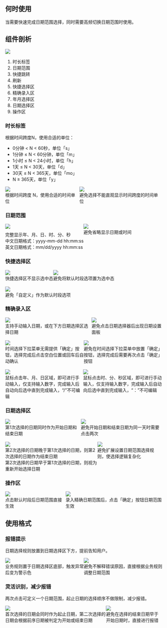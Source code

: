 ## 何时使用

当需要快速完成日期范围选择，同时需要高频切换日期范围时使用。

## 组件剖析

![](https://mdn.alipayobjects.com/oceanbase_design/afts/img/trS0Ta2LlOMAAAAAAAAAAAAADv3-AQBr/original)

1. 时长标签
2. 日期范围
3. 快捷跳转
4. 刷新
5. 快捷选择区
6. 精确录入区
7. 年月选择区
8. 日期选择区
9. 操作区

### 时长标签

根据时间跨度N，使用合适的单位：

- 0分钟 < N < 60秒，单位「s」
- 1分钟 ≤ N < 60分钟，单位「m」
- 1小时 ≤ N < 24小时，单位「h」
- 1天 ≤ N < 30天，单位「d」
- 30天 ≤ N < 365天，单位「mo」
- N ≥ 365天，单位「y」

<div style="display: flex">
  <div>
    <img src="https://mdn.alipayobjects.com/oceanbase_design/afts/img/Qs9JTap1PpwAAAAAAAAAAAAADv3-AQBr/original" />
    <div class="image-description">根据时间跨度 N，使用合适的时间单位</div>
  </div>
  <div>
    <img src="https://mdn.alipayobjects.com/oceanbase_design/afts/img/eVjLToSmwwAAAAAAAAAAAAAADv3-AQBr/original" />
    <div class="image-description">避免选择不能直观显示时间跨度的时间单位</div>
  </div>
</div>

### 日期范围

<div style="display: flex">
  <div>
    <img src="https://mdn.alipayobjects.com/oceanbase_design/afts/img/8bpaRYtGCocAAAAAAAAAAAAADv3-AQBr/original" />
    <div class="image-description" style="margin-top: 8px">
      <div>完整显示年、月、日、时、分、秒</div>
      <div>中文日期格式：yyyy-mm-dd hh:mm:ss</div>
      <div>英文日期格式：mm/dd/yyyy hh:mm:ss</div>
    </div>
  </div>
  <div>
    <img src="https://mdn.alipayobjects.com/oceanbase_design/afts/img/XuR6SLWlcLsAAAAAAAAAAAAADv3-AQBr/original" />
    <div class="image-description">避免省略显示日期或时间</div>
  </div>
</div>

### 快捷选择区

<div style="display: flex">
  <div>
    <img src="https://mdn.alipayobjects.com/oceanbase_design/afts/img/ieuySIHcOt4AAAAAAAAAAAAADv3-AQBr/original" />
    <div class="image-description">快捷选择区不显示选中态</div>
  </div>
  <div>
    <img src="https://mdn.alipayobjects.com/oceanbase_design/afts/img/WDfoTb0KkwoAAAAAAAAAAAAADv3-AQBr/original" />
    <div class="image-description">避免将默认时段选项置为选中态</div>
  </div>
</div>

<br />

<div style="display: flex">
  <div>
    <img src="https://mdn.alipayobjects.com/oceanbase_design/afts/img/5FUWQarKEY4AAAAAAAAAAAAADv3-AQBr/original" />
    <div class="image-description">避免「自定义」作为默认时段选项</div>
  </div>
  <div style="visibility: hidden">
    <img src="https://mdn.alipayobjects.com/oceanbase_design/afts/img/5FUWQarKEY4AAAAAAAAAAAAADv3-AQBr/original" />
    <div class="image-description">避免「自定义」作为默认时段选项</div>
  </div>
</div>

### 精确录入区

<div style="display: flex">
  <div>
    <img src="https://mdn.alipayobjects.com/oceanbase_design/afts/img/xdJVTKrBwIgAAAAAAAAAAAAADv3-AQBr/original" />
    <div class="image-description">支持手动输入日期，或在下方日期选择区选择日期</div>
  </div>
  <div>
    <img src="https://mdn.alipayobjects.com/oceanbase_design/afts/img/Q4iiS4RJr2EAAAAAAAAAAAAADv3-AQBr/original" />
    <div class="image-description">避免点击日期选择器后出现日期设置面板</div>
  </div>
</div>

<br />

<div style="display: flex">
  <div>
    <img src="https://mdn.alipayobjects.com/oceanbase_design/afts/img/pB0WRYDuHh8AAAAAAAAAAAAADv3-AQBr/original" />
    <div class="image-description">时间选择下拉菜单无需提供「确定」按钮，选择完成后点击空白位置或回车后自动确认</div>
  </div>
  <div>
    <img src="https://mdn.alipayobjects.com/oceanbase_design/afts/img/Tr0qQr0qlrgAAAAAAAAAAAAADv3-AQBr/original" />
    <div class="image-description">避免在时间选择下拉菜单中放置「确定」按钮，选择完成后需要再次点击「确定」按钮</div>
  </div>
</div>

<br />

<div style="display: flex">
  <div>
    <img src="https://mdn.alipayobjects.com/oceanbase_design/afts/img/-5wPTr4KP2QAAAAAAAAAAAAADv3-AQBr/original" />
    <div class="image-description">鼠标点击年、月、日区域，即可进行手动输入，仅支持输入数字，完成输入后自动向后选中直到完成输入，“/”不可编辑</div>
  </div>
  <div>
    <img src="https://mdn.alipayobjects.com/oceanbase_design/afts/img/AdP2Q4QkVCQAAAAAAAAAAAAADv3-AQBr/original" />
    <div class="image-description">鼠标点击时、分、秒区域，即可进行手动输入，仅支持输入数字，完成输入后自动向后选中直到完成输入，“：”不可编辑</div>
  </div>
</div>

### 日期选择区

<div style="display: flex">
  <div>
    <img src="https://mdn.alipayobjects.com/oceanbase_design/afts/img/tCDdS4jIa1oAAAAAAAAAAAAADv3-AQBr/original" />
    <div class="image-description">第1次选择的日期同时作为开始日期和结束日期</div>
  </div>
  <div>
    <img src="https://mdn.alipayobjects.com/oceanbase_design/afts/img/o9lqSJILycwAAAAAAAAAAAAADv3-AQBr/original" />
    <div class="image-description">避免开始日期和结束日期为同一天时需要点击两次</div>
  </div>
</div>

<br />

<div style="display: flex">
  <div>
    <img src="https://mdn.alipayobjects.com/oceanbase_design/afts/img/JN2ATKSqGggAAAAAAAAAAAAADv3-AQBr/original" />
    <div class="image-description">第2次选择的日期晚于第1次选择的日期，则第2次选择的日期作为结束日期</div>
    <div class="image-description">第2次选择的日期早于第1次选择的日期，则视为重新开始选择日期</div>
  </div>
  <div>
    <img src="https://mdn.alipayobjects.com/oceanbase_design/afts/img/7oV5QIajg34AAAAAAAAAAAAADv3-AQBr/original" />
    <div class="image-description">避免扩展设置日期范围选择规则，使选择逻辑复杂化</div>
  </div>
</div>

### 操作区

<div style="display: flex">
  <div>
    <img src="https://mdn.alipayobjects.com/oceanbase_design/afts/img/4riKQLh0VHAAAAAAAAAAAAAADv3-AQBr/original" />
    <div class="image-description">点击默认时段后日期范围直接生效</div>
  </div>
  <div>
    <img src="https://mdn.alipayobjects.com/oceanbase_design/afts/img/MgwVR6VO-pAAAAAAAAAAAAAADv3-AQBr/original" />
    <div class="image-description">录入精确日期范围后，点击「确定」按钮日期范围生效</div>
  </div>
</div>

## 使用格式

### 报错提示

日期选择规则放置到日期选择区下方，提前告知用户。

<div style="display: flex">
  <div>
    <img src="https://mdn.alipayobjects.com/oceanbase_design/afts/img/fTJNQa34XgEAAAAAAAAAAAAADv3-AQBr/original" />
    <div class="image-description">业务规则置于日期选择区底部，触发异常后变为警示色</div>
  </div>
  <div>
    <img src="https://mdn.alipayobjects.com/oceanbase_design/afts/img/VhTFR6ht3DYAAAAAAAAAAAAADv3-AQBr/original" />
    <div class="image-description">避免不解释错误原因，直接根据业务规则调整日期范围</div>
  </div>
</div>

### 灵活识别，减少报错

两次点击可定义一个日期范围，起止日期的选择顺序不做限制，减少报错。

<div style="display: flex">
  <div>
    <img src="https://mdn.alipayobjects.com/oceanbase_design/afts/img/2nu2RrOYlEkAAAAAAAAAAAAADv3-AQBr/original" />
    <div class="image-description">首次选择的日期会同时作为起止日期，第二次选择的日期会根据前序日期被判定为开始或结束日期</div>
  </div>
  <div>
    <img src="https://mdn.alipayobjects.com/oceanbase_design/afts/img/Ht8pQpU4VnAAAAAAAAAAAAAADv3-AQBr/original" />
    <div class="image-description">避免在选择的结束日期早于开始日期时，直接进行报错</div>
  </div>
</div>
